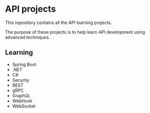 # API projects

This repository contains all the API learning projects.

The purpose of these projects is to help learn API development using advanced techniques.

## Learning

- Spring Boot
- .NET
- C#
- Security
- REST
- gRPC
- GraphQL
- WebHook
- WebSocket
